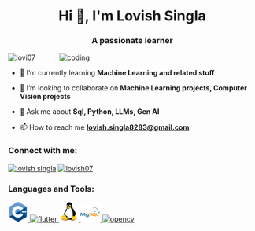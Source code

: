 <h1 align="center">Hi 👋, I'm Lovish Singla</h1>
<h3 align="center">A passionate learner</h3>
<img align="right" alt="coding" width="400" src="https://camo.githubusercontent.com/a4c584bce1c41271485d28f92aaf9f581b3c88b68ca723b6edfd58b4ba988c2b/68747470733a2f2f63646e2e6472696262626c652e636f6d2f75736572732f313138373833362f73637265656e73686f74732f363533393432392f70726f6772616d65722e676966">
<p align="left"> <img src="https://komarev.com/ghpvc/?username=lovi07&label=Profile%20views&color=0e75b6&style=flat" alt="lovi07" /> </p>

- 🌱 I’m currently learning **Machine Learning and related stuff**

- 👯 I’m looking to collaborate on **Machine Learning projects, Computer Vision projects**

- 💬 Ask me about **Sql, Python, LLMs, Gen AI**

- 📫 How to reach me **lovish.singla8283@gmail.com**

<h3 align="left">Connect with me:</h3>
<p align="left">
<a href="https://www.linkedin.com/in/lovish07/?lipi=urn%3Ali%3Apage%3Ad_flagship3_profile_view_base%3BKRtMLj0jRVev0g1q0D%2FzUA%3D%3D" target="blank"><img align="center" src="https://raw.githubusercontent.com/rahuldkjain/github-profile-readme-generator/master/src/images/icons/Social/linked-in-alt.svg" alt="lovish singla" height="30" width="40" /></a>
<a href="https://www.codechef.com/users/lovish07" target="blank"><img align="center" src="https://cdn.jsdelivr.net/npm/simple-icons@3.1.0/icons/codechef.svg" alt="lovish07" height="30" width="40" /></a>
</p>

<h3 align="left">Languages and Tools:</h3>
<p align="left"> <a href="https://www.w3schools.com/cpp/" target="_blank" rel="noreferrer"> <img src="https://raw.githubusercontent.com/devicons/devicon/master/icons/cplusplus/cplusplus-original.svg" alt="cplusplus" width="40" height="40"/> </a> <a href="https://flutter.dev" target="_blank" rel="noreferrer"> <img src="https://www.vectorlogo.zone/logos/flutterio/flutterio-icon.svg" alt="flutter" width="40" height="40"/> </a> <a href="https://www.linux.org/" target="_blank" rel="noreferrer"> <img src="https://raw.githubusercontent.com/devicons/devicon/master/icons/linux/linux-original.svg" alt="linux" width="40" height="40"/> </a> <a href="https://www.mysql.com/" target="_blank" rel="noreferrer"> <img src="https://raw.githubusercontent.com/devicons/devicon/master/icons/mysql/mysql-original-wordmark.svg" alt="mysql" width="40" height="40"/> </a> <a href="https://opencv.org/" target="_blank" rel="noreferrer"> <img src="https://www.vectorlogo.zone/logos/opencv/opencv-icon.svg" alt="opencv" width="40" height="40"/> </a> </p>
